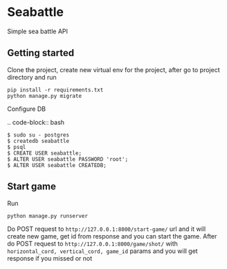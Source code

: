 # Seabattle
Simple sea battle API
## Getting started
Clone the project, create new virtual env for the project, after go to project directory and run 
```
pip install -r requirements.txt
python manage.py migrate
```
Configure DB

.. code-block:: bash
```
$ sudo su - postgres
$ createdb seabattle
$ psql
$ CREATE USER seabattle;
$ ALTER USER seabattle PASSWORD 'root';
$ ALTER USER seabattle CREATEDB;
```

## Start game

Run 
```
python manage.py runserver
```

Do POST request to ```http://127.0.0.1:8000/start-game/``` url and it will create new game, get id from response and you can start the game.
After do POST request to ```http://127.0.0.1:8000/game/shot/``` 
with ``` horizontal_cord, vertical_cord, game_id``` params and you will get response if you missed or not

